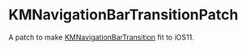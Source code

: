 # KMNavigationBarTransitionPatch
A patch to make [KMNavigationBarTransition](https://github.com/MoZhouqi/KMNavigationBarTransition) fit to iOS11.
